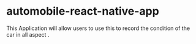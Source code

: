 # automobile-react-native-app
This Application will allow users to use this to record the condition of the car in all aspect .

